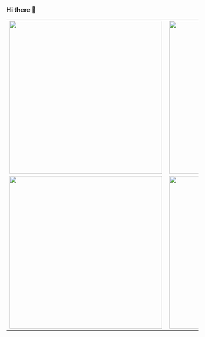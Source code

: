 ### Hi there 👋

<!--
**rnicolino/rnicolino** is a ✨ _special_ ✨ repository because its `README.md` (this file) appears on your GitHub profile.

Here are some ideas to get you started:

- 🔭 I’m currently working on ...
- 🌱 I’m currently learning ...
- 👯 I’m looking to collaborate on ...
- 🤔 I’m looking for help with ...
- 💬 Ask me about ...
- 📫 How to reach me: ...
- 😄 Pronouns: ...
- ⚡ Fun fact: ...
-->

<center>
<table>
  <tr>
      <td><img width="400px" align="left" src="https://github-readme-stats.vercel.app/api/top-langs/?username=rnicolino&hide=html&layout=compact&theme=cobalt" /></td>
      <td><img width="400px" align="left" src="https://github-readme-stats.vercel.app/api?username=rnicolino&theme=cobalt" /></td>
  </tr>  
    <tr>
      <td><img width="400px" align="left" src="https://github-readme-stats.vercel.app/api/pin/?username=rnicolino&repo=github-readme-stats&theme=cobalt" /></td>
      <td><img width="400px" align="left" src="https://github-readme-stats.vercel.app/api/pin/?username=rnicolino&repo=github-readme-stats&theme=cobalt" /></td>
      <td><img width="400px" align="left" src="https://github-readme-stats.vercel.app/api/pin/?username=rnicolino&repo=comanda-blue&theme=cobalt" /></td>
      <td><img width="400px" align="left" src="https://github-readme-stats.vercel.app/api/pin/?username=rnicolino&repo=Sistema-Minhas-Financas-API&theme=cobalt" /></td>
  </tr>  
</table>
</center>
